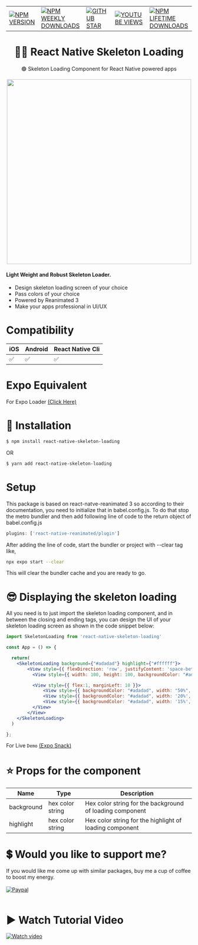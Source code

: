 |                          | |  |   |   |
| --------------------------------------- | -------- | ---------- |---------- |---------- |
| <a href="https://www.npmjs.com/package/react-native-skeleton-loading">![NPM VERSION](https://img.shields.io/npm/v/react-native-skeleton-loading?style=for-the-badge)</a> | <a href="https://www.npmjs.com/package/react-native-skeleton-loading">![NPM WEEKLY DOWNLOADS](https://img.shields.io/npm/dw/react-native-skeleton-loading?color=%232CA215&label=WEEKLY%20DOWNLOADS&style=for-the-badge)</a> | <a href="https://github.com/mmusaib/react-native-skeleton-loading/stargazers">![GITHUB STAR](https://img.shields.io/github/stars/mmusaib/react-native-skeleton-loading?label=Give%20Us%20A%20Star&style=for-the-badge)</a> | <a href="https://www.youtube.com/channel/UCSwIR2KBHiqiProH3Me8IZQ">![YOUTUBE VIEWS](https://img.shields.io/youtube/channel/views/UCSwIR2KBHiqiProH3Me8IZQ?label=YOUTUBE%20VIEWS&style=for-the-badge)</a> | <a href="https://www.npmjs.com/package/react-native-skeleton-loading">![NPM LIFETIME DOWNLOADS](https://img.shields.io/npm/dt/react-native-skeleton-loading?color=%232CA215&style=for-the-badge)</a>

<h1 align="center">
  🏳️‍🌈  React Native Skeleton Loading
</h1>

<div align="center">

🟢 Skeleton Loading Component for React Native powered apps 

<a href="https://twitter.com/_mmusaib" target="_blank"></a>
<img src="https://i.imgur.com/toxEFWe.png" width="500" />
</div>



<h4>Light Weight and <b>Robust</b> Skeleton Loader.</h4>

-   Design skeleton loading screen of your choice 
-   Pass colors of your choice
-   Powered by Reanimated 3
-   Make your apps professional in UI/UX




# Compatibility


|  iOS  | Android | React Native Cli |
--------|---------|------|
|  ✅  |    ✅    |  ✅  |


# Expo Equivalent
For Expo Loader [(Click Here)](https://github.com/mmusaib/expo-skeleton-loading)



# 🔌 Installation

```sh
$ npm install react-native-skeleton-loading

```

OR

```sh
$ yarn add react-native-skeleton-loading
```

# Setup
This package is based on react-natve-reanimated 3 so according to their documentation, 
you need to initialize that in babel.config.js. To do that stop the metro bundler and
then add following line of code to the return object of babel.config.js

```js
plugins: ['react-native-reanimated/plugin']
```

After adding the line of code, start the bundler or project with --clear tag like,

```sh
npx expo start --clear
```
This will clear the bundler cache and you are ready to go.



# 😎 Displaying the skeleton loading
All you need is to just import the skeleton loading component, and in between the
closing and ending tags, you can design the UI of your skeleton loading screen
as shown in the code snippet below:

```jsx
import SkeletonLoading from 'react-native-skeleton-loading'

const App = () => {

  return(
    <SkeletonLoading background={"#adadad"} highlight={"#ffffff"}>
        <View style={{ flexDirection: 'row', justifyContent: 'space-between' }}>
          <View style={{ width: 100, height: 100, backgroundColor: "#adadad", borderRadius: 10 }} />

          <View style={{ flex:1, marginLeft: 10 }}>
              <View style={{ backgroundColor: "#adadad", width: "50%", height: 10, marginBottom: 3, borderRadius: 5 }} />
              <View style={{ backgroundColor: "#adadad", width: '20%', height: 8, borderRadius: 5 }} />
              <View style={{ backgroundColor: "#adadad", width: '15%', height: 8, borderRadius: 5, marginTop: 3 }} />
          </View>
        </View>
    </SkeletonLoading>
  )

};
```



For Live `Demo` [(Expo Snack)](https://snack.expo.dev/@mmusaib/react-native-skeleton-loading?platform=android)

# ⭐ Props  for  the component
| Name | Type | Description |
| ---- | ----------- | ----------- |
| background | hex color string | Hex color string for the background of loading component
| highlight | hex color string | Hex color string for the highlight of loading component




# 💲 Would you like to support me?

If you would like me come up with similar packages, buy me a cup of coffee to boost my energy.
<br><br>
[![Paypal](https://www.paypalobjects.com/webstatic/mktg/Logo/pp-logo-100px.png)](https://paypal.me/mmusaib)
<br><br>



# ▶️ Watch Tutorial Video 

 [![Watch video](https://i.imgur.com/DdfMsly.png)](https://www.youtube.com/watch?v=QIStdt9sx5Y&list=PLbMQyvHNUAyKVjlOwqkLATvGG9e1Lgw0O&index=11&pp=gAQBiAQB)


<!-- For Live `Demo` [(Expo Snack)](https://snack.expo.dev/@mmusaib/react-native-stock-star-rating)









